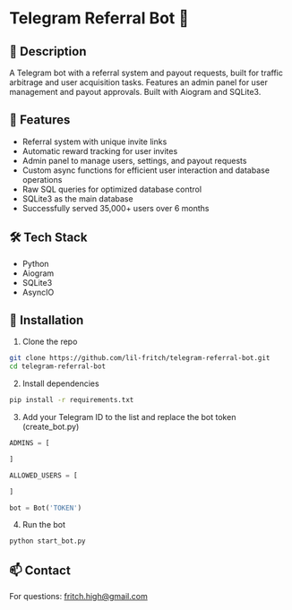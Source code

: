 # Telegram Referral Bot 💸

## 📌 Description
A Telegram bot with a referral system and payout requests, built for traffic arbitrage and user acquisition tasks. Features an admin panel for user management and payout approvals. Built with Aiogram and SQLite3.

## 🚀 Features
- Referral system with unique invite links
- Automatic reward tracking for user invites
- Admin panel to manage users, settings, and payout requests
- Custom async functions for efficient user interaction and database operations
- Raw SQL queries for optimized database control
- SQLite3 as the main database
- Successfully served 35,000+ users over 6 months

## 🛠 Tech Stack
- Python
- Aiogram
- SQLite3
- AsyncIO

## 🔧 Installation
1. Clone the repo  
```bash
git clone https://github.com/lil-fritch/telegram-referral-bot.git
cd telegram-referral-bot
```
2. Install dependencies
```bash
pip install -r requirements.txt
```
3. Add your Telegram ID to the list and replace the bot token (create_bot.py)
```python
ADMINS = [

]

ALLOWED_USERS = [

]

bot = Bot('TOKEN')
```
4. Run the bot
```bash
python start_bot.py
```
## 📫 Contact
For questions: fritch.high@gmail.com
